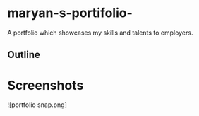 # maryan-s-portifolio-
A portfolio which showcases my skills and talents to employers. 

## Outline  

# Screenshots 

![portfolio snap.png]





